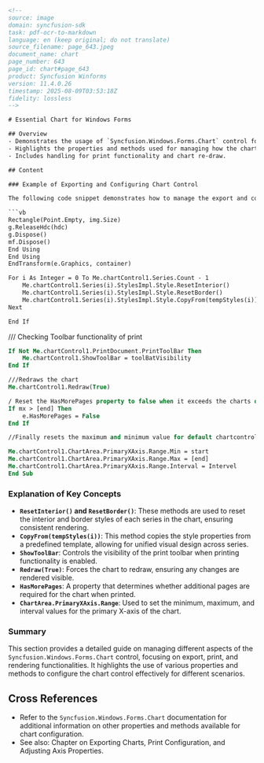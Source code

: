 ```html
<!-- 
source: image
domain: syncfusion-sdk
task: pdf-ocr-to-markdown
language: en (keep original; do not translate)
source_filename: page_643.jpeg
document_name: chart
page_number: 643
page_id: chart#page_643
product: Syncfusion Winforms
version: 11.4.0.26
timestamp: 2025-08-09T03:53:18Z
fidelity: lossless
-->

# Essential Chart for Windows Forms

## Overview
- Demonstrates the usage of `Syncfusion.Windows.Forms.Chart` control for exporting charts to an Image.
- Highlights the properties and methods used for managing how the chart's axes and series are rendered.
- Includes handling for print functionality and chart re-draw.

## Content

### Example of Exporting and Configuring Chart Control

The following code snippet demonstrates how to manage the export and configuration of a chart control in a Windows Forms application. It specifically shows how to handle the chart's printing options, series styles, and axis properties.

```vb
Rectangle(Point.Empty, img.Size)
g.ReleaseHdc(hdc)
g.Dispose()
mf.Dispose()
End Using
End Using
EndTransform(e.Graphics, container)

For i As Integer = 0 To Me.chartControl1.Series.Count - 1
    Me.chartControl1.Series(i).StylesImpl.Style.ResetInterior()
    Me.chartControl1.Series(i).StylesImpl.Style.ResetBorder()
    Me.chartControl1.Series(i).StylesImpl.Style.CopyFrom(tempStyles(i))
Next

End If
```
/// Checking Toolbar functionality of print

```vb
If Not Me.chartControl1.PrintDocument.PrintToolBar Then
    Me.chartControl1.ShowToolBar = toolBatVisibility
End If
```

```vb
///Redraws the chart
Me.chartControl1.Redraw(True)
```

```vb
/ Reset the HasMorePages property to false when it exceeds the charts default maximum.
If mx > [end] Then
    e.HasMorePages = False
End If
```

```vb
//Finally resets the maximum and minimum value for default chartcontrol

Me.chartControl1.ChartArea.PrimaryXAxis.Range.Min = start
Me.chartControl1.ChartArea.PrimaryXAxis.Range.Max = [end]
Me.chartControl1.ChartArea.PrimaryXAxis.Range.Interval = Intervel
End Sub
```

### Explanation of Key Concepts
- **`ResetInterior()` and `ResetBorder()`**: These methods are used to reset the interior and border styles of each series in the chart, ensuring consistent rendering.
- **`CopyFrom(tempStyles(i))`**: This method copies the style properties from a predefined template, allowing for unified visual design across series.
- **`ShowToolBar`**: Controls the visibility of the print toolbar when printing functionality is enabled.
- **`Redraw(True)`**: Forces the chart to redraw, ensuring any changes are rendered visible.
- **`HasMorePages`**: A property that determines whether additional pages are required for the chart when printed.
- **`ChartArea.PrimaryXAxis.Range`**: Used to set the minimum, maximum, and interval values for the primary X-axis of the chart.

### Summary
This section provides a detailed guide on managing different aspects of the `Syncfusion.Windows.Forms.Chart` control, focusing on export, print, and rendering functionalities. It highlights the use of various properties and methods to configure the chart control effectively for different scenarios.

## Cross References
- Refer to the `Syncfusion.Windows.Forms.Chart` documentation for additional information on other properties and methods available for chart configuration.
- See also: Chapter on Exporting Charts, Print Configuration, and Adjusting Axis Properties.

<!-- tags: [Syncfusion, Windows Forms, Chart Control, Exporting, Printing, Axis Configuration, Series Style] keywords: [Syncfusion.Windows.Forms.Chart, ResetInterior, ResetBorder, PrintToolBar, Redraw, HasMorePages, PrimaryXAxis] -->
```